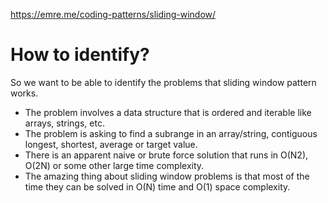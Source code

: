 https://emre.me/coding-patterns/sliding-window/

# How to identify?
So we want to be able to identify the problems that sliding window pattern works.

- The problem involves a data structure that is ordered and iterable like arrays, strings, etc.
- The problem is asking to find a subrange in an array/string, contiguous longest, shortest, average or target value.
- There is an apparent naive or brute force solution that runs in O(N2), O(2N) or some other large time complexity.
- The amazing thing about sliding window problems is that most of the time they can be solved in O(N) time and O(1) space complexity.